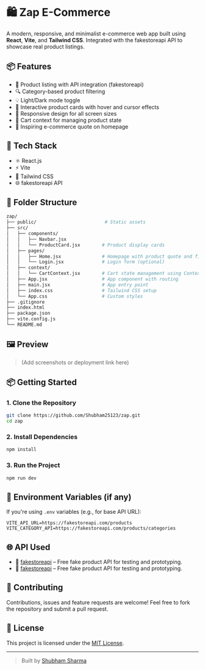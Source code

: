 # 🛍️ Zap E-Commerce

A modern, responsive, and minimalist e-commerce web app built using **React**, **Vite**, and **Tailwind CSS**. Integrated with the fakestoreapi API to showcase real product listings.

## 📦 Features

- 🛒 Product listing with API integration (fakestoreapi)
- 🔍 Category-based product filtering
- 💡 Light/Dark mode toggle
- 🎯 Interactive product cards with hover and cursor effects
- 📱 Responsive design for all screen sizes
- 🧠 Cart context for managing product state
- 📃 Inspiring e-commerce quote on homepage

## 🚀 Tech Stack

- ⚛️ React.js
- ⚡ Vite
- 🎨 Tailwind CSS
- 🌐 fakestoreapi API

## 📁 Folder Structure

```bash
zap/
├── public/                         # Static assets
├── src/
│   ├── components/
│   │   ├── Navbar.jsx             
│   │   └── ProductCard.jsx        # Product display cards
│   ├── pages/
│   │   ├── Home.jsx               # Homepage with product quote and filters
│   │   └── Login.jsx              # Login form (optional)
│   ├── context/
│   │   └── CartContext.jsx        # Cart state management using Context API
│   ├── App.jsx                    # App component with routing
│   ├── main.jsx                   # App entry point
│   ├── index.css                  # Tailwind CSS setup
│   └── App.css                    # Custom styles
├── .gitignore
├── index.html
├── package.json
├── vite.config.js
└── README.md
```

## 🖼️ Preview

> (Add screenshots or deployment link here)

## 📦 Getting Started

### 1. Clone the Repository

```bash
git clone https://github.com/Shubham25123/zap.git
cd zap
```

### 2. Install Dependencies

```bash
npm install
```

### 3. Run the Project

```bash
npm run dev
```

## 🔑 Environment Variables (if any)

If you're using `.env` variables (e.g., for base API URL):

```env
VITE_API_URL=https://fakestoreapi.com/products
VITE_CATEGORY_API=https://fakestoreapi.com/products/categories
```

## 🌐 API Used

- 📡 [fakestoreapi](https://fakestoreapi.com/products) – Free fake product API for testing and prototyping.
- 📡 [fakestoreapi](https://fakestoreapi.com/products/categories) – Free fake product API for testing and prototyping.

## 🤝 Contributing

Contributions, issues and feature requests are welcome!
Feel free to fork the repository and submit a pull request.

## 📄 License

This project is licensed under the [MIT License](LICENSE).

---

> Built by [Shubham Sharma](https://github.com/Shubham25123)
